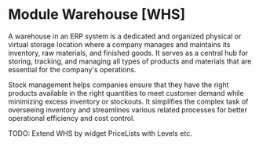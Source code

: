 # Module Warehouse [WHS]

A warehouse in an ERP system is a dedicated and organized physical or virtual storage location where a company manages and maintains its inventory, raw materials, and finished goods. It serves as a central hub for storing, tracking, and managing all types of products and materials that are essential for the company's operations.

Stock management helps companies ensure that they have the right products available in the right quantities to meet customer demand while minimizing excess inventory or stockouts. It simplifies the complex task of overseeing inventory and streamlines various related processes for better operational efficiency and cost control.

TODO: Extend WHS by widget PriceLists with Levels etc.
